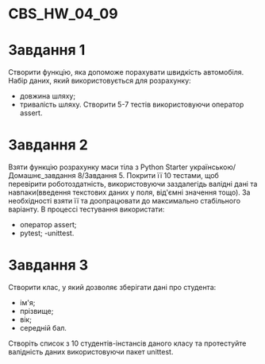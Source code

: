 # CBS_HW_04_09


# Завдання 1
Створити функцію, яка допоможе порахувати швидкість автомобіля. Набір даних, який використовується для розрахунку: 
* довжина шляху;
* тривалість шляху.
Створити 5-7 тестів використовуючи оператор assert.  

# Завдання 2
Взяти функцію розрахунку маси тіла з Python Starter українською/Домашнє_завдання 8/Завдання 5. Покрити її 10 тестами, щоб перевірити роботоздатність, використовуючи заздалегідь валідні дані та навпаки(введення текстових даних у поля, від'ємні значення тощо).
За необхідності взяти її та доопрацювати до максимально стабільного варіанту.
В процессі тестування використати:

- оператор assert;
- pytest;
-unittest. 

# Завдання 3
Створити клас, у який дозволяє зберігати дані про студента:
- ім'я;
- прізвище;
- вік;
- середній бал.

Створіть список з 10 студентів-інстансів даного класу та протестуйте валідність даних використовуючи пакет unittest.
